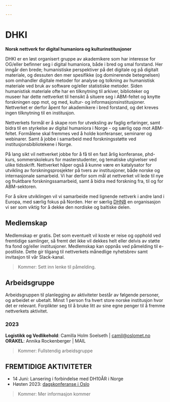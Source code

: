 ```yaml
---

---
```



 
 
# DHKI
**Norsk nettverk for digital humaniora og kulturinstitusjoner**  

DHKI er en løst organisert gruppe av akademikere som har interesse for OG/eller befinner seg i digital humaniora, både i bred og smal forstand. Her inngår den brede; humanistiske perspektiver på det digitale og på digitalt materiale, og dessuten den mer spesifikke (og dominerende betegnelsen) som omhandler digitale metoder for analyse og tolkning av humanistisk materiale ved bruk av software og/eller statistiske metoder. Siden humanistisk materiale ofte har en tilknytning til arkiver, biblioteker og museer har dette nettverket til hensikt å situere seg i ABM-feltet og knytte forskningen opp mot, og med, kultur- og informasjonsinstitusjoner. Nettverket er derfor åpent for akademikere i bred forstand, og det kreves ingen tilknytning til en institusjon.

Nettverkets formål er å skape rom for utveksling av faglig erfaringer, samt bidra til en styrkelse av digital humaniora i Norge - og særlig opp mot ABM-feltet. Formålene skal fremmes ved å holde konferanser, seminarer og webinarer. Samt å jobbe i samarbeid med forskningsstøtte ved institusjonsbibliotekene i Norge. 

På lang sikt vil nettverket jobbe for å få til en fast årlig konferanse, phd-kurs, sommerskolekurs for masterstudenter, og tematiske utgivelser ved ulike tidsskrift. Nettverket håper også å kunne være en katalysator for utvikling av forskningsprosjekter på tvers av institusjoner, både norske og internasjonale samarbeid. Vi har derfor som mål at nettverket vil lede til nye og fruktbare forskningssamarbeid, samt å bidra med forskning fra, til og for ABM-sektoren. 

For å sikre utviklingen vil vi samarbeide med lignende nettverk i andre land i Europa, med særlig fokus på Norden. Her er særlig [DHNB](https://dhnb.eu/) en organisasjon vi ser som viktig for å dekke den nordiske og baltiske delen.

## **Medlemskap**  
Medlemskap er gratis. 
Det som eventuelt vil koste er reise og opphold ved fremtidige samlinger, så fremt det ikke vil dekkes helt eller delvis av støtte fra fond og/eller institusjoner. Medlemskap kan oppnås ved påmelding til e-postliste. Dette gir tilgang til nettverkets månedlige nyhetsbrev samt invitasjon til vår Slack-kanal.  
> Kommer: Sett inn lenke til påmelding.  

## **Arbeidsgruppe**  
Arbeidsgruppen til planlegging av aktiviteter består av følgende personer, og arbeidet er ubetalt. Minst 1 person fra hvert store norske institusjon hvor det er relevant. Forplikter seg til å bruke litt av sine egne penger til å fremme nettverkets aktivitet.  
### **2023**
**Logistikk og Vedlikehold**: Camilla Holm Soelseth | camil@oslomet.no  
**ORAKEL**: Annika Rockenberger | MAIL
> Kommer: Fullstendig arbeidsgruppe

## **FREMTIDIGE AKTIVITETER**  
- 14 Juni: Lansering i forbindelse med DH10ÅR i Norge
- Høsten 2023: [dagskonferanse i Oslo](Konf2023.md)
> Kommer: Mer informasjon kommer



